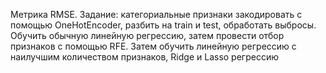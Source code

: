 Метрика RMSE. Задание: категориальные признаки закодировать с помощью OneHotEncoder, разбить на train и test, обработать выбросы. Обучить обычную линейную регрессию, затем провести отбор признаков с помощью RFE. Затем обучить линейную регрессию с наилучшим количеством признаков, Ridge и Lasso регрессию
